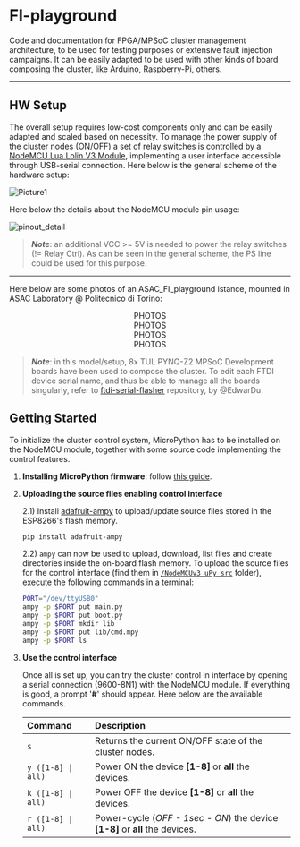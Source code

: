 # FI-playground

Code and documentation for FPGA/MPSoC cluster management architecture, to be used for testing purposes or extensive fault injection campaigns. It can be easily adapted to be used with other kinds of board composing the cluster, like Arduino, Raspberry-Pi, others.

------

## HW Setup

The overall setup requires low-cost components only and can be easily adapted and scaled based on necessity. To manage the power supply of the cluster nodes (ON/OFF) a set of relay switches is controlled by a [NodeMCU Lua Lolin V3 Module](https://www.az-delivery.de/en/products/nodemcu-lolin-v3-modul-mit-esp8266), implementing a user interface accessible through USB-serial connection.
Here below is the general scheme of the hardware setup:

![Picture1](https://github.com/danirizziero/FI-playground/assets/37268662/107f36ac-55cc-474d-a424-6bb6e35217cd)

Here below the details about the NodeMCU module pin usage:

![pinout_detail](https://github.com/danirizziero/FI-playground/assets/37268662/065e586b-f8ef-446f-b161-7249cee2d9b2)

>***Note***: an additional VCC >= 5V is needed to power the relay switches (!= Relay Ctrl). As can be seen in the general scheme, the PS line could be used for this purpose.

------

Here below are some photos of an ASAC_FI_playground istance, mounted in ASAC Laboratory @ Politecnico di Torino:
<center>PHOTOS<br>PHOTOS<br>PHOTOS<br>PHOTOS<br> </center>

>***Note***: in this model/setup, 8x TUL PYNQ-Z2 MPSoC Development boards have been used to compose the cluster. To edit each FTDI device serial name, and thus be able to manage all the boards singularly, refer to [ftdi-serial-flasher](https://github.com/EdwarDu/ftdi-serial-flasher) repository, by @EdwarDu.

## Getting Started

To initialize the cluster control system, MicroPython has to be installed on the NodeMCU module, together with some source code implementing the control features.

1) **Installing MicroPython firmware**: follow [this guide](docs/ESP8266_uPy_guide.pdf).

2) **Uploading the source files enabling control interface**
   
    2.1) Install [adafruit-ampy](https://pypi.org/project/adafruit-ampy/) to upload/update source files stored in the ESP8266's flash memory.

    ```sh
    pip install adafruit-ampy
    ```

    2.2) ```ampy``` can now be used to upload, download, list files and create directories inside the on-board flash memory. To upload the source files for the control interface (find them in [```/NodeMCUv3_uPy_src```](NodeMCUv3_uPy_src) folder), execute the following commands in a terminal:

    ```bash
    PORT="/dev/ttyUSB0"
    ampy -p $PORT put main.py
    ampy -p $PORT put boot.py
    ampy -p $PORT mkdir lib
    ampy -p $PORT put lib/cmd.mpy
    ampy -p $PORT ls
    ```

4) **Use the control interface**

   Once all is set up, you can try the cluster control in interface by opening a serial connection (9600-8N1) with the NodeMCU module. If everything is good, a prompt '**#**' should appear. Here below are the available commands.

    | Command           | Description |
    | :---------------- | :------ |
    | ```s``` | Returns the current ON/OFF state of the cluster nodes.   |
    | ```y ([1-8] \| all)``` | Power ON the device **[1-8]** or **all** the devices.   |
    | ```k ([1-8] \| all)``` | Power OFF the device **[1-8]** or **all** the devices.   |
    | ```r ([1-8] \| all)``` | Power-cycle (*OFF - 1sec - ON*) the device **[1-8]** or **all** the devices.|
